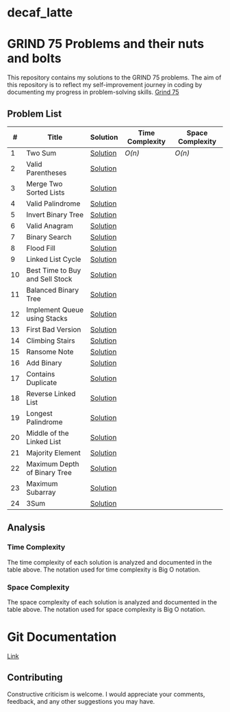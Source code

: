 # decaf_latte
# GRIND 75 Problems and their nuts and bolts

This repository contains my solutions to the GRIND 75 problems. The aim of this repository is to reflect my self-improvement journey in coding by documenting my progress in problem-solving skills. [Grind 75](https://www.techinterviewhandbook.org/grind75)

## Problem List

| # | Title | Solution | Time Complexity | Space Complexity |
| --- | --- | --- | --- | --- |
| 1 | Two Sum | [Solution](./Grind_75/leetcode_1_two_sum.py) | _O(n)_ | _O(n)_ |
| 2 | Valid Parentheses | [Solution](./leetcode_20_valid_parentheses.py) | | |
| 3 | Merge Two Sorted Lists | [Solution](./leetcode_21_merge_two_sorted_lists.py) | | |
| 4 | Valid Palindrome | [Solution](./leetcode_125_valid_palindrome.py) | | |
| 5 | Invert Binary Tree | [Solution](./leetcode_226_invert_binary_tree.py) | | |
| 6 | Valid Anagram | [Solution](./leetcode_242_valid_anagram.py) | | |
| 7 | Binary Search | [Solution](./leetcode_704_binary_search.py) | | |
| 8 | Flood Fill | [Solution](./leetcode_733_flood_fill.py) | | |
| 9 | Linked List Cycle | [Solution](./leetcode_141_linked_list_cycle.py) | | |
| 10 | Best Time to Buy and Sell Stock | [Solution](./leetcode_121_best_time_to_buy_and_sell_stock.py) | | |
| 11 | Balanced Binary Tree | [Solution](./leetcode_110_balanced_binary_tree.py) | | |
| 12 | Implement Queue using Stacks | [Solution](./leetcode_232_implement_queue_using_stacks.py) | | |
| 13 | First Bad Version | [Solution](./leetcode_278_first_bad_version.py) | | |
| 14 | Climbing Stairs | [Solution](./leetcode_70_climbing_stairs.py) | | |
| 15 | Ransome Note | [Solution](./leetcode_383_ransome_note.py) | | |
| 16 | Add Binary | [Solution](./leetcode_67_add_binary.py) | | |
| 17 | Contains Duplicate | [Solution](./leetcode_217_contains_duplicate.py) | | |
| 18 | Reverse Linked List | [Solution](./leetcode_206_reverse_linked_list.py) | | |
| 19 | Longest Palindrome | [Solution](./leetcode_409_longest_palindrome.py) | | |
| 20 | Middle of the Linked List | [Solution](./leetcode_876_middle_of_the_linked_list.py) | | |
| 21 | Majority Element | [Solution](./leetcode_169_majority_element.py) | | |
| 22 | Maximum Depth of Binary Tree | [Solution](./leetcode_104_maximum_depth_of_binary_tree.py) | | |
| 23 | Maximum Subarray | [Solution](./leetcode_53_maximum_subarray.py) | | |
| 24 | 3Sum | [Solution](./leetcode_15_3sum.py) | | |

## Analysis

### Time Complexity

The time complexity of each solution is analyzed and documented in the table above. The notation used for time complexity is Big O notation.

### Space Complexity

The space complexity of each solution is analyzed and documented in the table above. The notation used for space complexity is Big O notation.

# Git Documentation
[Link](./Git_Documentation)

## Contributing
Constructive criticism is welcome. I would appreciate your comments, feedback, and any other suggestions you may have.
